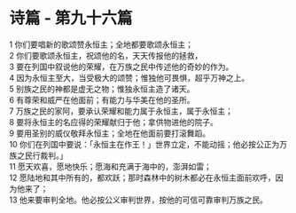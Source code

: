# 诗篇 - 第九十六篇
  
 1 你们要唱新的歌颂赞永恒主；全地都要歌颂永恒主；  
 2 你们要歌颂永恒主，祝颂他的名，天天传报他的拯救，  
 3 要在列国中叙说他的荣耀，在万族之民中传述他的奇妙的作为。  
 4 因为永恒主至大，当受极大的颂赞；惟独他可畏惧，超乎万神之上。  
 5 别族之民的神都是虚无之物；惟独永恒主造了诸天。  
 6 有尊荣和威严在他面前；有能力与华美在他的圣所。  
 7 万族之民的家阿，要承认荣耀和能力属于永恒主，属于永恒主；  
 8 要将永恒主的名应得的荣耀献归于他；拿供物进他的院子。  
 9 要用圣别的威仪敬拜永恒主；全地在他面前要打滚舞蹈。  
 10 你们在列国中要说：「永恒主在作王！」世界立定，不能动摇；他必按公正为万族之民行裁判。」  
 11 愿天欢喜，愿地快乐；愿海和充满于海中的，澎湃如雷；  
 12 愿陆地和其中所有的，都欢跃；那时森林中的树木都必在永恒主面前欢呼，因为他来了；  
 13 他来要审判全地。他必按公义审判世界，按他的可信可靠审判万族之民。
